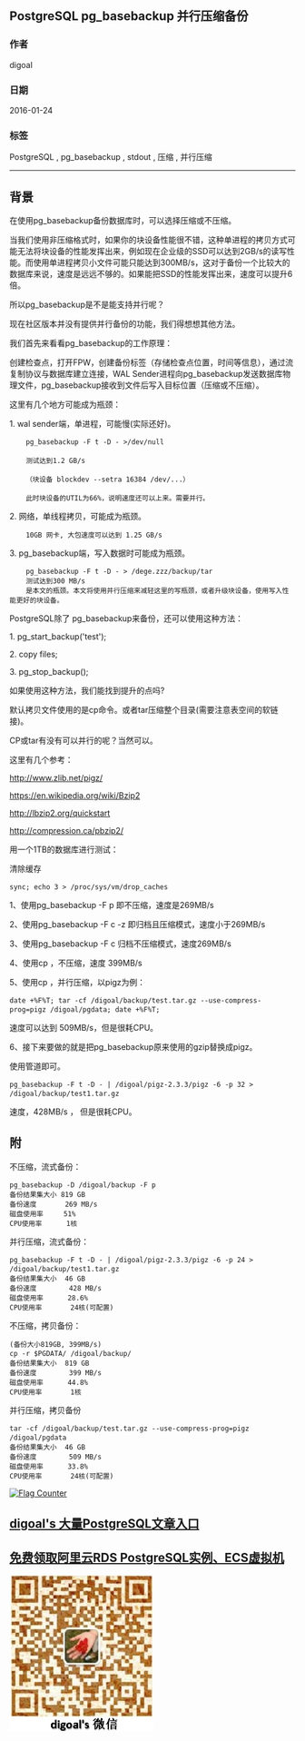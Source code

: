 ## PostgreSQL pg_basebackup 并行压缩备份   
                                                                                                                                                               
### 作者                                                                                                                                                               
digoal                                                                                                                                                               
                                                                                                                                                               
### 日期                                                                                                                                                               
2016-01-24                                                                                                                                                           
                                                                                                                                                               
### 标签                                                                                                                                                               
PostgreSQL , pg_basebackup , stdout , 压缩 , 并行压缩   
                                                                                                                                                               
----                                                                                                                                                               
                                                                                                                                                               
## 背景                                                   
在使用pg_basebackup备份数据库时，可以选择压缩或不压缩。  
  
当我们使用非压缩格式时，如果你的块设备性能很不错，这种单进程的拷贝方式可能无法将块设备的性能发挥出来，例如现在企业级的SSD可以达到2GB/s的读写性能。而使用单进程拷贝小文件可能只能达到300MB/s，这对于备份一个比较大的数据库来说，速度是远远不够的。如果能把SSD的性能发挥出来，速度可以提升6倍。  
  
所以pg_basebackup是不是能支持并行呢？  
  
现在社区版本并没有提供并行备份的功能，我们得想想其他方法。  
  
我们首先来看看pg_basebackup的工作原理：  
  
创建检查点，打开FPW，创建备份标签（存储检查点位置，时间等信息），通过流复制协议与数据库建立连接，WAL Sender进程向pg_basebackup发送数据库物理文件，pg_basebackup接收到文件后写入目标位置（压缩或不压缩）。  
  
这里有几个地方可能成为瓶颈：  
  
  
1\. wal sender端，单进程，可能慢(实际还好)。  
  
```  
    pg_basebackup -F t -D - >/dev/null  
  
    测试达到1.2 GB/s  
  
    （块设备 blockdev --setra 16384 /dev/...）  
  
    此时块设备的UTIL为66%，说明速度还可以上来。需要并行。  
```  
  
2\. 网络，单线程拷贝，可能成为瓶颈。  
  
```  
    10GB 网卡, 大包速度可以达到 1.25 GB/s  
```  
  
3\. pg_basebackup端，写入数据时可能成为瓶颈。  
  
```  
    pg_basebackup -F t -D - > /dege.zzz/backup/tar  
    测试达到300 MB/s  
    是本文的瓶颈。本文将使用并行压缩来减轻这里的写瓶颈，或者升级块设备，使用写入性能更好的块设备。  
```  
  
PostgreSQL除了 pg_basebackup来备份，还可以使用这种方法：  
  
1\. pg_start_backup('test');  
  
2\. copy files;  
  
3\. pg_stop_backup();  
  
如果使用这种方法，我们能找到提升的点吗?  
  
默认拷贝文件使用的是cp命令。或者tar压缩整个目录(需要注意表空间的软链接)。  
  
CP或tar有没有可以并行的呢？当然可以。  
  
这里有几个参考：  
  
http://www.zlib.net/pigz/  
  
https://en.wikipedia.org/wiki/Bzip2  
  
http://lbzip2.org/quickstart  
  
http://compression.ca/pbzip2/  
  
用一个1TB的数据库进行测试：  
  
清除缓存  
  
```  
sync; echo 3 > /proc/sys/vm/drop_caches   
```  
  
1、使用pg_basebackup -F p 即不压缩，速度是269MB/s  
  
2、使用pg_basebackup -F c -z 即归档且压缩模式，速度小于269MB/s  
  
3、使用pg_basebackup -F c 归档不压缩模式，速度269MB/s  
  
4、使用cp ，不压缩，速度 399MB/s  
  
5、使用cp ，并行压缩，以pigz为例：  
  
```  
date +%F%T; tar -cf /digoal/backup/test.tar.gz --use-compress-prog=pigz /digoal/pgdata; date +%F%T;  
```  
  
速度可以达到 509MB/s，但是很耗CPU。  
  
6、接下来要做的就是把pg_basebackup原来使用的gzip替换成pigz。  
  
使用管道即可。  
  
```  
pg_basebackup -F t -D - | /digoal/pigz-2.3.3/pigz -6 -p 32 > /digoal/backup/test1.tar.gz  
```  
  
速度，428MB/s ， 但是很耗CPU。  
  
## 附  
不压缩，流式备份：  
  
```  
pg_basebackup -D /digoal/backup -F p  
备份结果集大小 819 GB  
备份速度       269 MB/s  
磁盘使用率     51%  
CPU使用率      1核  
```  
  
并行压缩，流式备份：  
  
```  
pg_basebackup -F t -D - | /digoal/pigz-2.3.3/pigz -6 -p 24 > /digoal/backup/test1.tar.gz  
备份结果集大小  46 GB  
备份速度        428 MB/s  
磁盘使用率      28.6%  
CPU使用率       24核(可配置)  
```  
  
不压缩，拷贝备份：  
  
```  
(备份大小819GB, 399MB/s)  
cp -r $PGDATA/ /digoal/backup/  
备份结果集大小  819 GB  
备份速度        399 MB/s  
磁盘使用率      44.8%  
CPU使用率       1核  
```  
  
  
并行压缩，拷贝备份  
  
```  
tar -cf /digoal/backup/test.tar.gz --use-compress-prog=pigz /digoal/pgdata  
备份结果集大小  46 GB  
备份速度        509 MB/s  
磁盘使用率      33.8%  
CPU使用率       24核(可配置)  
```  
    
  
<a rel="nofollow" href="http://info.flagcounter.com/h9V1"  ><img src="http://s03.flagcounter.com/count/h9V1/bg_FFFFFF/txt_000000/border_CCCCCC/columns_2/maxflags_12/viewers_0/labels_0/pageviews_0/flags_0/"  alt="Flag Counter"  border="0"  ></a>  
  
  
  
  
  
  
## [digoal's 大量PostgreSQL文章入口](https://github.com/digoal/blog/blob/master/README.md "22709685feb7cab07d30f30387f0a9ae")
  
  
## [免费领取阿里云RDS PostgreSQL实例、ECS虚拟机](https://free.aliyun.com/ "57258f76c37864c6e6d23383d05714ea")
  
  
![digoal's weixin](../pic/digoal_weixin.jpg "f7ad92eeba24523fd47a6e1a0e691b59")
  
